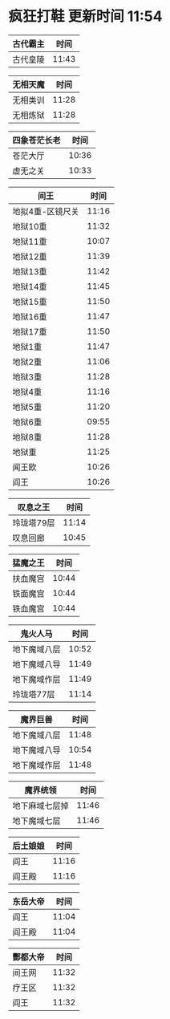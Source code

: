 # 疯狂打鞋 更新时间 11:54

| 古代霸主   | 时间    |
|--------|-------|
| 古代皇陵 | 11:43 |

| 无相天魔   | 时间    |
|--------|-------|
| 无相类训 | 11:28 |
| 无相炼狱 | 11:28 |

| 四象苍茫长老   | 时间    |
|--------|-------|
| 苍茫大厅 | 10:36 |
| 虚无之关 | 10:33 |

| 间王   | 时间    |
|--------|-------|
| 地拟4重-区镜尺关 | 11:16 |
| 地狱10重 | 11:32 |
| 地狱11重 | 10:07 |
| 地狱12重 | 11:39 |
| 地狱13重 | 11:42 |
| 地狱14重 | 11:45 |
| 地狱15重 | 11:50 |
| 地狱16重 | 11:47 |
| 地狱17重 | 11:50 |
| 地狱1重 | 11:47 |
| 地狱2重 | 11:06 |
| 地狱3重 | 11:28 |
| 地狱4重 | 11:16 |
| 地狱5重 | 11:20 |
| 地狱6重 | 09:55 |
| 地狱8重 | 11:28 |
| 地狱重 | 11:25 |
| 闻王欧 | 10:26 |
| 阎王 | 10:26 |

| 叹息之王   | 时间    |
|--------|-------|
| 玲珑塔79层 | 11:14 |
| 叹息回廊 | 10:45 |

| 猛魔之王   | 时间    |
|--------|-------|
| 扶血魔宫 | 10:44 |
| 铁面魔宫 | 10:44 |
| 铁血魔宫 | 10:44 |

| 鬼火人马   | 时间    |
|--------|-------|
| 地下魔域八层 | 10:52 |
| 地下魔域八导 | 11:49 |
| 地下魔域作层 | 11:49 |
| 玲珑塔77层 | 11:14 |

| 魔界巨兽   | 时间    |
|--------|-------|
| 地下魔域八层 | 11:48 |
| 地下魔域八导 | 10:54 |
| 地下魔域作层 | 11:48 |

| 魔界统领   | 时间    |
|--------|-------|
| 地下麻域七层掉 | 11:46 |
| 地下魔域七层 | 11:46 |

| 后土娘娘   | 时间    |
|--------|-------|
| 阎王 | 11:16 |
| 阎王殿 | 11:16 |

| 东岳大帝   | 时间    |
|--------|-------|
| 阎王 | 11:04 |
| 阎王殿 | 11:04 |

| 酆都大帝   | 时间    |
|--------|-------|
| 间王网 | 11:32 |
| 疗王区 | 11:32 |
| 阎王 | 11:32 |